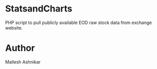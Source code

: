 # StatsandCharts
PHP script to pull publicly available EOD raw stock data from exchange website.

# Author
Mallesh Ashnikar
